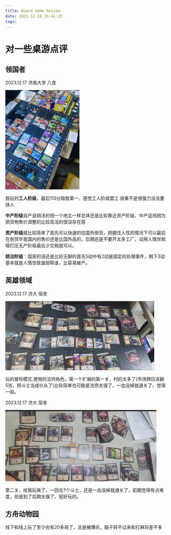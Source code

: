 ```yaml
---
title: Board Game Review
date: 2023-12-18 15:41:25
tags:
---
```


# 对一些桌游点评

## 领国者

2023.12.17 济南大学 八食  

<img title="" src="Board-Game-Review/2023-12-18-15-45-57-38ef5aa064e37a51a4cf419cb84c5bff.jpg" alt="" width="233" data-align="center">

我玩的**工人阶级**，最后113分取胜第一，感觉工人阶级罢工 效果不是很强力没法要挟人  

**中产阶级**自产自销活的很一个地主一样总体还是比较靠近资产阶级，中产这局因为把货物售价调整的比较高活的很没存在感  

**资产阶级**就比较简单了首先可以快速的往国外倒货，把握住人性的情况下可以最后在倒货毕竟国内的售价还是比国外高的，后期还是不要开太多工厂，动用人情世故哦打压无产阶级最后少交税就可以。  

**统治阶级**：国家的话还是比较无聊的首先5动中有2动是固定的处理事件，剩下3动基本就是人情世故谁弱帮谁，比容易破产。

## 英雄领域

2023.12.17 济大 宿舍

<img title="" src="Board-Game-Review/2023-12-19-17-54-51-image.png" alt="" data-align="center" width="468">

玩的冒险模式,使用的法师角色，第一个扩展的第一关，村的太多了(市场牌应该翻5张，把斗士当成仆从了)比较简单也可能是法师太强了，一血没掉就通关了，觉得一般。

2023.12.17 济大 宿舍

<img title="" src="Board-Game-Review/2023-12-19-17-59-21-image.png" alt="" data-align="center" width="475">

第二关，给我玩爽了，一回合7个斗士，还是一血没掉就通关了，前期觉得有点难度，但是到了后期太强了，挺好玩的。

## 方舟动物园

线下和线上玩了至少也有20多局了，总是被爆杀，脑子转不过来和打麻将差不多
